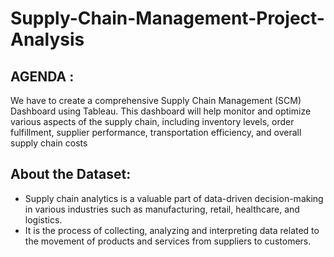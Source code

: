 # Supply-Chain-Management-Project-Analysis
## AGENDA : 
We have to create a comprehensive Supply Chain Management  (SCM) Dashboard using Tableau. This dashboard will help monitor and optimize various aspects of the supply chain, including inventory levels, order fulfillment, supplier  performance, transportation efficiency, and overall supply chain costs

## About the Dataset:
- Supply chain analytics is a valuable part of data-driven decision-making in various industries such as manufacturing, retail, healthcare, and logistics.
- It is the process of collecting, analyzing and interpreting data related to the movement of products and services from suppliers to customers.
